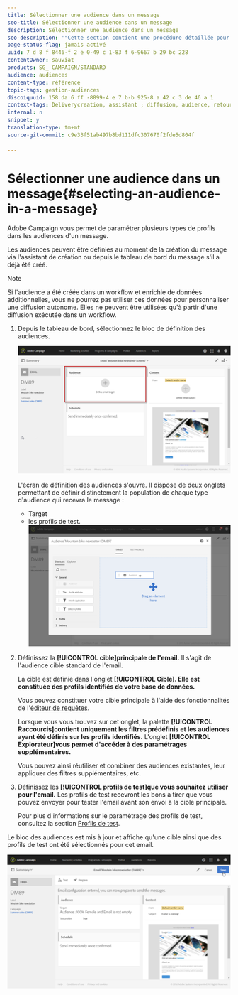 ```yaml
---
title: Sélectionner une audience dans un message
seo-title: Sélectionner une audience dans un message
description: Sélectionner une audience dans un message
seo-description: '"Cette section contient une procédure détaillée pour sélectionner les audiences d''un email : population cible principale et profils de test."'
page-status-flag: jamais activé
uuid: 7 d 8 f 8446-f 2 e 0-49 c 1-83 f 6-9667 b 29 bc 228
contentOwner: sauviat
products: SG_ CAMPAIGN/STANDARD
audience: audiences
content-type: référence
topic-tags: gestion-audiences
discoiquuid: 158 da 6 ff -8899-4 e 7 b-b 925-8 a 42 c 3 de 46 a 1
context-tags: Deliverycreation, assistant ; diffusion, audience, retour
internal: n
snippet: y
translation-type: tm+mt
source-git-commit: c9e33f51ab497b8bd111dfc307670f2fde5d804f

---
```



# Sélectionner une audience dans un message{#selecting-an-audience-in-a-message}

Adobe Campaign vous permet de paramétrer plusieurs types de profils dans les audiences d'un message.

Les audiences peuvent être définies au moment de la création du message via l'assistant de création ou depuis le tableau de bord du message s'il a déjà été créé.

>[!NOTE]
>
>Si l'audience a été créée dans un workflow et enrichie de données additionnelles, vous ne pourrez pas utiliser ces données pour personnaliser une diffusion autonome. Elles ne peuvent être utilisées qu'à partir d'une diffusion exécutée dans un workflow.

1. Depuis le tableau de bord, sélectionnez le bloc de définition des audiences.

   ![](assets/delivery_audience_definition_1.png)

   L'écran de définition des audiences s'ouvre. Il dispose de deux onglets permettant de définir distinctement la population de chaque type d'audience qui recevra le message :

   * Target
   * les profils de test.
   ![](assets/delivery_audience_definition_2.png)

1. Définissez la **[!UICONTROL cible]principale de l'email.** Il s'agit de l'audience cible standard de l'email.

   La cible est définie dans l'onglet **[!UICONTROL Cible]. Elle est constituée des profils identifiés de votre base de données.**

   Vous pouvez constituer votre cible principale à l'aide des fonctionnalités de l'[éditeur de requêtes](../../automating/using/editing-queries.md#creating-queries).

   Lorsque vous vous trouvez sur cet onglet, la palette **[!UICONTROL Raccourcis]contient uniquement les filtres prédéfinis et les audiences ayant été définis sur les profils identifiés.** L'onglet **[!UICONTROL Explorateur]vous permet d'accéder à des paramétrages supplémentaires.**

   Vous pouvez ainsi réutiliser et combiner des audiences existantes, leur appliquer des filtres supplémentaires, etc.

1. Définissez les **[!UICONTROL profils de test]que vous souhaitez utiliser pour l'email.** Les profils de test recevront les bons à tirer que vous pouvez envoyer pour tester l'email avant son envoi à la cible principale.

   Pour plus d'informations sur le paramétrage des profils de test, consultez la section [Profils de test](../../sending/using/managing-test-profiles-and-sending-proofs.md).

Le bloc des audiences est mis à jour et affiche qu'une cible ainsi que des profils de test ont été sélectionnés pour cet email.

![](assets/delivery_audience_definition_3.png)

